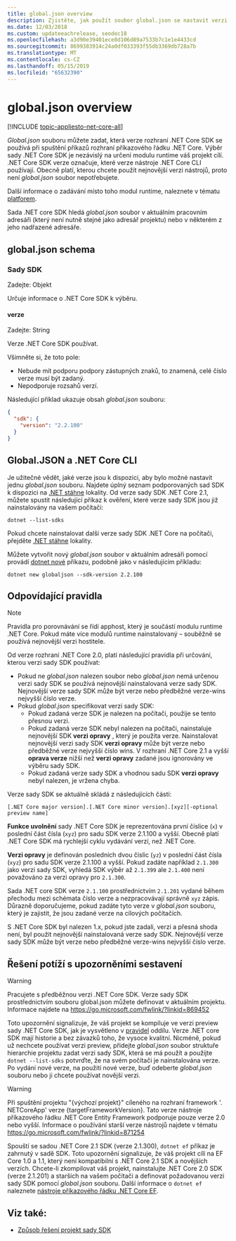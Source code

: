 ```yaml
---
title: global.json overview
description: Zjistěte, jak použít soubor global.json se nastavit verzi .NET Core SDK, při spuštění příkazů rozhraní příkazového řádku .NET Core.
ms.date: 12/03/2018
ms.custom: updateeachrelease, seodec18
ms.openlocfilehash: a3d90e39401ece8d106d89a7533b7c1e1e4433cd
ms.sourcegitcommit: 8699383914c24a0df033393f55db3369db728a7b
ms.translationtype: MT
ms.contentlocale: cs-CZ
ms.lasthandoff: 05/15/2019
ms.locfileid: "65632390"
---
```

# <a name="globaljson-overview"></a>global.json overview

[!INCLUDE [topic-appliesto-net-core-all](../../../includes/topic-appliesto-net-core-all.md)]

*Global.json* souboru můžete zadat, která verze rozhraní .NET Core SDK se používá při spuštění příkazů rozhraní příkazového řádku .NET Core. Výběr sady .NET Core SDK je nezávislý na určení modulu runtime váš projekt cílí. .NET Core SDK verze označuje, které verze nástroje .NET Core CLI používají. Obecně platí, kterou chcete použít nejnovější verzi nástrojů, proto není *global.json* soubor nepotřebujete.

Další informace o zadávání místo toho modul runtime, naleznete v tématu [platforem](../../standard/frameworks.md).

Sada .NET core SDK hledá *global.json* soubor v aktuálním pracovním adresáři (který není nutně stejné jako adresář projektu) nebo v některém z jeho nadřazené adresáře.

## <a name="globaljson-schema"></a>global.json schema

### <a name="sdk"></a>Sady SDK

Zadejte: Objekt

Určuje informace o .NET Core SDK k výběru.

#### <a name="version"></a>verze

Zadejte: String

Verze .NET Core SDK používat.

Všimněte si, že toto pole:

- Nebude mít podporu podpory zástupných znaků, to znamená, celé číslo verze musí být zadaný.
- Nepodporuje rozsahů verzí.

Následující příklad ukazuje obsah *global.json* souboru:

```json
{
  "sdk": {
    "version": "2.2.100"
  }
}
```

## <a name="globaljson-and-the-net-core-cli"></a>Global.JSON a .NET Core CLI

Je užitečné vědět, jaké verze jsou k dispozici, aby bylo možné nastavit jednu *global.json* souboru. Najdete úplný seznam podporovaných sad SDK k dispozici na [.NET stáhne](https://www.microsoft.com/net/download/all) lokality. Od verze sady SDK .NET Core 2.1, můžete spustit následující příkaz k ověření, které verze sady SDK jsou již nainstalovány na vašem počítači:

```console
dotnet --list-sdks
```

Pokud chcete nainstalovat další verze sady SDK .NET Core na počítači, přejděte [.NET stáhne](https://www.microsoft.com/net/download/all) lokality.

Můžete vytvořit nový *global.json* soubor v aktuálním adresáři pomocí provádí [dotnet nové](dotnet-new.md) příkazu, podobně jako v následujícím příkladu:

```console
dotnet new globaljson --sdk-version 2.2.100
```

## <a name="matching-rules"></a>Odpovídající pravidla

> [!NOTE]
> Pravidla pro porovnávání se řídí apphost, který je součástí modulu runtime .NET Core.
> Pokud máte více modulů runtime nainstalovaný – souběžně se používá nejnovější verzi hostitele.

Od verze rozhraní .NET Core 2.0, platí následující pravidla při určování, kterou verzi sady SDK používat:

- Pokud ne *global.json* nalezen soubor nebo *global.json* nemá určenou verzi sady SDK se používá nejnovější nainstalovaná verze sady SDK. Nejnovější verze sady SDK může být verze nebo předběžné verze-wins nejvyšší číslo verze.
- Pokud *global.json* specifikovat verzi sady SDK:
  - Pokud zadaná verze SDK je nalezen na počítači, použije se tento přesnou verzi.
  - Pokud zadaná verze SDK nebyl nalezen na počítači, nainstaluje nejnovější SDK **verzi opravy** , který je použita verze. Nainstalovat nejnovější verzi sady SDK **verzi opravy** může být verze nebo předběžné verze nejvyšší číslo wins. V rozhraní .NET Core 2.1 a vyšší **oprava verze** nižší než **verzi opravy** zadané jsou ignorovány ve výběru sady SDK.
  - Pokud zadaná verze sady SDK a vhodnou sadu SDK **verzi opravy** nebyl nalezen, je vržena chyba.

Verze sady SDK se aktuálně skládá z následujících částí:

`[.NET Core major version].[.NET Core minor version].[xyz][-optional preview name]`

**Funkce uvolnění** sady .NET Core SDK je reprezentována první číslice (`x`) v poslední část čísla (`xyz`) pro sadu SDK verze 2.1.100 a vyšší. Obecně platí .NET Core SDK má rychlejší cyklu vydávání verzí, než .NET Core.

**Verzi opravy** je definován posledních dvou číslic (`yz`) v poslední část čísla (`xyz`) pro sadu SDK verze 2.1.100 a vyšší. Pokud zadáte například `2.1.300` jako verzi sady SDK, vyhledá SDK výběr až `2.1.399` ale `2.1.400` není považováno za verzi opravy pro `2.1.300`.

Sada .NET core SDK verze `2.1.100` prostřednictvím `2.1.201` vydané během přechodu mezi schémata číslo verze a nezpracovávají správně `xyz` zápis. Důrazně doporučujeme, pokud zadáte tyto verze v *global.json* souboru, který je zajistit, že jsou zadané verze na cílových počítačích.

S .NET Core SDK byl nalezen 1.x, pokud jste zadali, verzi a přesná shoda není, byl použit nejnovější nainstalovaná verze sady SDK. Nejnovější verze sady SDK může být verze nebo předběžné verze-wins nejvyšší číslo verze.

## <a name="troubleshooting-build-warnings"></a>Řešení potíží s upozorněními sestavení

> [!WARNING]
> Pracujete s předběžnou verzi .NET Core SDK. Verze sady SDK prostřednictvím souboru global.json můžete definovat v aktuálním projektu. Informace najdete na <https://go.microsoft.com/fwlink/?linkid=869452>

Toto upozornění signalizuje, že váš projekt se kompiluje ve verzi preview sady .NET Core SDK, jak je vysvětleno v [pravidel](#matching-rules) oddílu. Verze .NET core SDK mají historie a bez závazků toho, že vysoce kvalitní. Nicméně, pokud už nechcete používat verzi preview, přidejte *global.json* soubor struktuře hierarchie projektu zadat verzi sady SDK, která se má použít a použijte `dotnet --list-sdks` potvrďte, že na svém počítači je nainstalována verze. Po vydání nové verze, na použití nové verze, buď odeberte *global.json* souboru nebo ji chcete používat novější verzi.

> [!WARNING]
> Při spuštění projektu "{výchozí projekt}" cíleného na rozhraní framework '. NETCoreApp' verze {targetFrameworkVersion}. Tato verze nástroje příkazového řádku .NET Core Entity Framework podporuje pouze verze 2.0 nebo vyšší. Informace o používání starší verze nástrojů najdete v tématu <https://go.microsoft.com/fwlink/?linkid=871254>

Spouští se sadou .NET Core 2.1 SDK (verze 2.1.300), `dotnet ef` příkaz je zahrnutý v sadě SDK. Toto upozornění signalizuje, že váš projekt cílí na EF Core 1.0 a 1.1, který není kompatibilní s .NET Core 2.1 SDK a novějších verzích. Chcete-li zkompilovat váš projekt, nainstalujte .NET Core 2.0 SDK (verze 2.1.201) a starších na vašem počítači a definovat požadovanou verzi sady SDK pomocí *global.json* souboru. Další informace o `dotnet ef` naleznete [nástroje příkazového řádku .NET Core EF](/ef/core/miscellaneous/cli/dotnet).

## <a name="see-also"></a>Viz také:

- [Způsob řešení projekt sady SDK](/visualstudio/msbuild/how-to-use-project-sdk#how-project-sdks-are-resolved)
